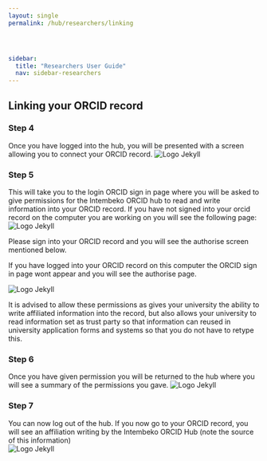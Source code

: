 ```yaml
---
layout: single
permalink: /hub/researchers/linking




sidebar:
  title: "Researchers User Guide"
  nav: sidebar-researchers
---
```

                  
 
## Linking your ORCID record

### Step 4

                 
Once you have logged into the hub, you will be presented with a screen allowing you to connect your ORCID record.
![Logo Jekyll]({{site.baseurl}}/assets/images/linking.png )
   
                
### Step 5 

This will take you to the login ORCID sign in page where you will be asked to give permissions for the Intembeko ORCID hub to read and write information into your ORCID record. If you have not signed into your orcid record on the computer you are working on you will see the following page:
![Logo Jekyll]({{site.baseurl}}/assets/images/permsign.png )

Please sign into your ORCID record and you will see the authorise screen mentioned below.

If you have logged into your ORCID record on this computer the ORCID sign in page wont appear and you will see the authorise page.

![Logo Jekyll]({{site.baseurl}}/assets/images/perm.png )

It is advised to allow these permissions as gives your university the ability to write affiliated information into the record, but also allows your university to read information set as trust party so that information can reused in university application forms and systems so that you do not have to retype this.   


### Step 6

Once you have given permission you will be returned to the hub where you will see a summary of the permissions you gave.
![Logo Jekyll]({{site.baseurl}}/assets/images/result.png )

### Step 7

You can now log out of the hub.
If you now go to your ORCID record, you will see an affiliation writing by the Intembeko ORCID Hub (note the source of this information)                    
![Logo Jekyll]({{site.baseurl}}/assets/images/affiliation.png )
